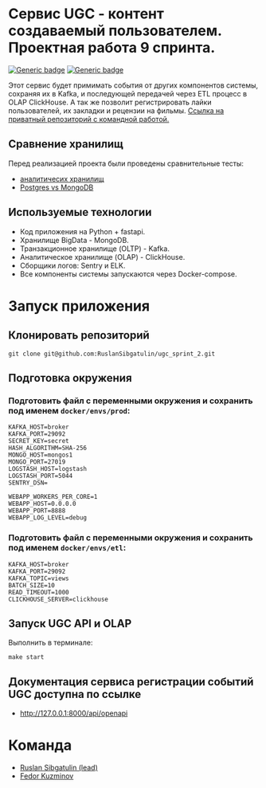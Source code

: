 # Сервис UGC - контент создаваемый пользователем. Проектная работа 9 спринта.
[![Generic badge](https://img.shields.io/badge/Changelog-<COLOR>.svg)](./CHANGELOG.md)
[![Generic badge](https://img.shields.io/badge/Our-Team-<COLOR>.svg)](#команда)

Этот сервис будет примимать события от других компонентов системы, сохраняя их в Kafka, и последующей передачей через ETL процесс в OLAP ClickHouse. А так же позволит регистрировать лайки пользователей, их закладки и рецензии на фильмы.
[Ссылка на приватный репозиторий с командной работой.](https://github.com/RuslanSibgatulin/ugc_sprint_2)

## Сравнение хранилищ
Перед реализацией проекта были проведены сравнительные тесты:
- [аналитичесих хранилищ](./olap_test/README.MD)
- [Postgres vs MongoDB](./storage_test/README.MD)


## Используемые технологии
- Код приложения на Python + fastapi.
- Хранилище BigData - MongoDB.
- Транзакционное хранилище (OLTP) - Kafka.
- Аналитическое хранилище (OLAP) - ClickHouse.
- Сборщики логов: Sentry и ELK.
- Все компоненты системы запускаются через Docker-compose.

# Запуск приложения
## Клонировать репозиторий
    git clone git@github.com:RuslanSibgatulin/ugc_sprint_2.git

## Подготовка окружения
### Подготовить файл с переменными окружения и сохранить под именем `docker/envs/prod`:

    KAFKA_HOST=broker
    KAFKA_PORT=29092
    SECRET_KEY=secret
    HASH_ALGORITHM=SHA-256
    MONGO_HOST=mongos1
    MONGO_PORT=27019
    LOGSTASH_HOST=logstash
    LOGSTASH_PORT=5044
    SENTRY_DSN=

    WEBAPP_WORKERS_PER_CORE=1
    WEBAPP_HOST=0.0.0.0
    WEBAPP_PORT=8888
    WEBAPP_LOG_LEVEL=debug


### Подготовить файл с переменными окружения и сохранить под именем `docker/envs/etl`:

    KAFKA_HOST=broker
    KAFKA_PORT=29092
    KAFKA_TOPIC=views
    BATCH_SIZE=10
    READ_TIMEOUT=1000
    CLICKHOUSE_SERVER=clickhouse


## Запуск UGC API и OLAP
Выполнить в терминале:

    make start

## Документация сервиса регистрации событий UGC доступна по ссылке
- http://127.0.0.1:8000/api/openapi


# Команда
- [Ruslan Sibgatulin (lead)](https://github.com/RuslanSibgatulin)
- [Fedor Kuzminov](https://github.com/Riyce)